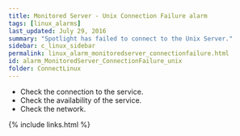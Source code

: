```yaml
---
title: ﻿Monitored Server - Unix Connection Failure alarm
tags: [linux_alarms]
last_updated: July 29, 2016
summary: "Spotlight has failed to connect to the Unix Server."
sidebar: c_linux_sidebar
permalink: linux_alarm_monitoredserver_connectionfailure.html
id: alarm_MonitoredServer_ConnectionFailure_unix
folder: ConnectLinux
---
```




* Check the connection to the service.
* Check the availability of the service.
* Check the network.


{% include links.html %}
